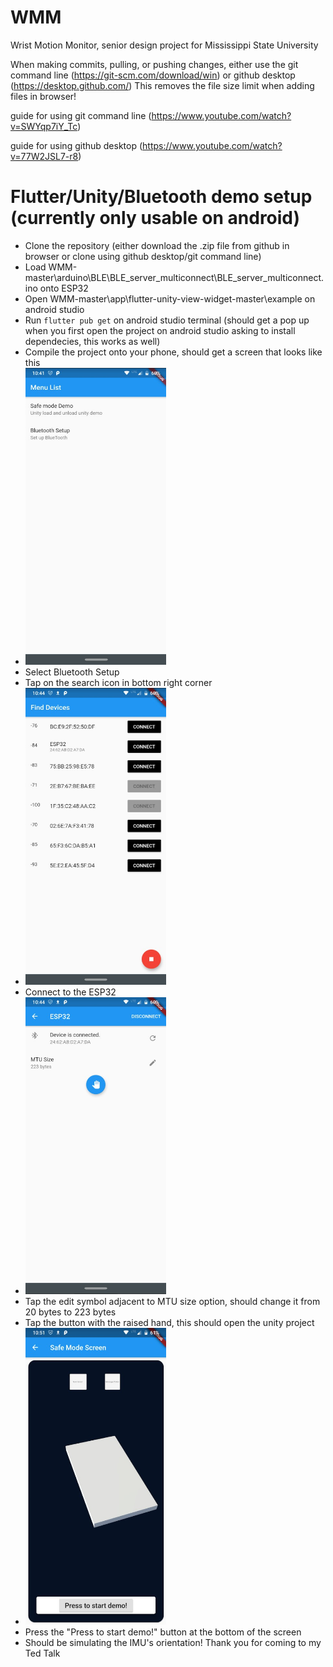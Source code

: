 # WMM
Wrist Motion Monitor, senior design project for Mississippi State University

When making commits, pulling, or pushing changes, either use the git command line (https://git-scm.com/download/win) or github desktop (https://desktop.github.com/) 
This removes the file size limit when adding files in browser! 

guide for using git command line (https://www.youtube.com/watch?v=SWYqp7iY_Tc) 

guide for using github desktop (https://www.youtube.com/watch?v=77W2JSL7-r8) 


# Flutter/Unity/Bluetooth demo setup (currently only usable on android) 

* Clone the repository (either download the .zip file from github in browser or clone using github desktop/git command line) 
* Load WMM-master\arduino\BLE\BLE_server_multiconnect\BLE_server_multiconnect.ino onto ESP32 
* Open WMM-master\app\flutter-unity-view-widget-master\example on android studio
* Run `flutter pub get` on android studio terminal (should get a pop up when you first open the project on android studio asking to install dependecies, this works as well) 
* Compile the project onto your phone, should get a screen that looks like this
* <img src="Tutorial-1.jpg" width="225" height="475">
* Select Bluetooth Setup
* Tap on the search icon in bottom right corner
* <img src="Tutorial-2.jpg" width="225" height="475">
* Connect to the ESP32
* <img src="Tutorial-3.jpg" width="225" height="475">
* Tap the edit symbol adjacent to MTU size option, should change it from 20 bytes to 223 bytes
* Tap the button with the raised hand, this should open the unity project 
* <img src="Tutorial-4.jpg" width="225" height="475">
* Press the "Press to start demo!" button at the bottom of the screen 
* Should be simulating the IMU's orientation! Thank you for coming to my Ted Talk 
